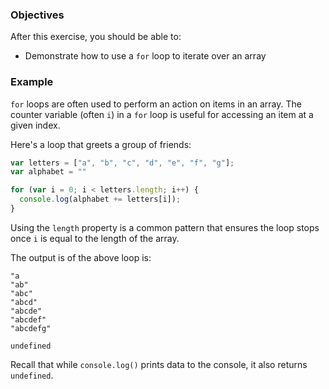 <!--{ ids:[191], language:'JavaScript', type:'workshop', order: 1, name:'For Loops and Arrays', description:'Loops are often used to perform an action on items in an array' } -->

### Objectives

After this exercise, you should be able to:

- Demonstrate how to use a `for` loop to iterate over an array

### Example

`for` loops are often used to perform an action on items in an array. The counter variable (often `i`) in a `for` loop is useful for accessing an item at a given index.

Here's a loop that greets a group of friends:

```js
var letters = ["a", "b", "c", "d", "e", "f", "g"];
var alphabet = ""

for (var i = 0; i < letters.length; i++) {
  console.log(alphabet += letters[i]);
}
```

Using the `length` property is a common pattern that ensures the loop stops once `i` is equal to the length of the array.

The output is of the above loop is:

```
"a
"ab"
"abc"
"abcd"
"abcde"
"abcdef"
"abcdefg"

undefined
```

Recall that while `console.log()` prints data to the console, it also returns `undefined`.
